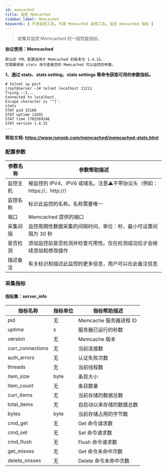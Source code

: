 ```yaml
---
id: memcached
title: 监控 Memcached
sidebar_label: Memcached
keywords: [ 开源监控工具, 开源 Memcached 监控工具, 监控 memcached 指标 ]
---
```


> 收集并监控 Memcached 的一般性能指标。

**协议使用：Memcached**

```text
默认的 YML 配置适用于 Memcached 的版本为 1.4.15。
您需要使用 stats 命令查看您的 Memcached 可以监控的参数。
```

**1、通过 stats、stats setting、stats settings 等命令获取可用的参数指标。**

```shell
# telnet ip port
[root@server ~]# telnet localhost 11211
Trying ::1...
Connected to localhost.
Escape character is '^]'.
stats
STAT pid 15168
STAT uptime 11691
STAT time 1702569246
STAT version 1.4.15
...
```

**帮助文档: https://www.runoob.com/memcached/memcached-stats.html**

### 配置参数

| 参数名称 |                      参数帮助描述                       |
|------|---------------------------------------------------|
| 监控主机 | 被监控的 IPV4、IPV6 或域名。注意⚠️不带协议头（例如：https://，http://） |
| 监控名称 | 标识此监控的名称。名称需要唯一                                   |
| 端口   | Memcached 提供的端口                                   |
| 采集间隔 | 监控周期性数据采集的间隔时间，单位：秒，最小可设置间隔为 30 秒                 |
| 是否检测 | 添加监控前是否检测并检查可用性。仅在检测成功后才会继续添加和修改操作                |
| 描述备注 | 有关标识和描述此监控的更多信息，用户可以在此备注信息                        |

### 采集指标

#### 指标集：server_info

|       指标名称       | 指标单位 |      指标帮助描述       |
|------------------|------|-------------------|
| pid              | 无    | Memcache 服务器进程 ID |
| uptime           | s    | 服务器已运行的秒数         |
| version          | 无    | Memcache 版本       |
| curr_connections | 无    | 当前连接数             |
| auth_errors      | 无    | 认证失败次数            |
| threads          | 无    | 当前线程数             |
| item_size        | byte | 条目大小              |
| item_count       | 无    | 条目数量              |
| curr_items       | 无    | 当前存储的数据总数         |
| total_items      | 无    | 自启动以来存储的数据总数      |
| bytes            | byte | 当前存储占用的字节数        |
| cmd_get          | 无    | Get 命令请求数         |
| cmd_set          | 无    | Set 命令请求数         |
| cmd_flush        | 无    | Flush 命令请求数       |
| get_misses       | 无    | Get 命令未命中次数       |
| delete_misses    | 无    | Delete 命令未命中次数    |

